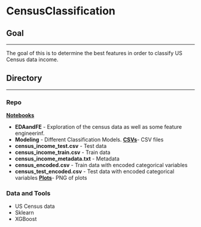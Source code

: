 # CensusClassification

## Goal
____
The goal of this is to determine the best features in order to classify US Census data income.

## Directory
____
### Repo
[**Notebooks**](https://github.com/SibongileT/CensusClassification/tree/main/Notebooks)
* **EDAandFE** - Exploration of the census data as well as some feature engineerinf.
* **Modeling** - Different Classification Models.
[**CSVs**](https://github.com/SibongileT/CensusClassification/tree/main/Csvs)- CSV files
* **census_income_test.csv** - Test data
* **census_income_train.csv** - Train data
* **census_income_metadata.txt** - Metadata
* **census_encoded.csv** - Train data with encoded categorical variables
* **census_test_encoded.csv** - Test data with encoded categorical variables
[**Plots**](https://github.com/SibongileT/CensusClassification/tree/main/Csvs)- PNG of plots

### Data and Tools
* US Census data
* Sklearn
* XGBoost
